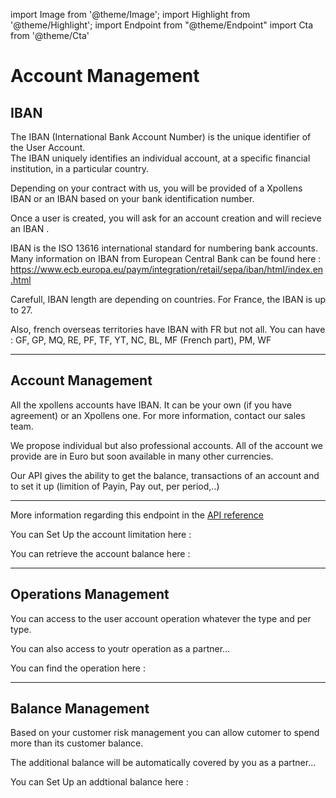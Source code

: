 import Image from '@theme/Image';
import Highlight from '@theme/Highlight';
import Endpoint from "@theme/Endpoint"
import Cta from '@theme/Cta'

# Account Management 

## IBAN

The IBAN (International Bank Account Number) is the unique identifier of the User Account.  
The IBAN uniquely identifies an individual account, at a specific financial institution, in a particular country. 

Depending on your contract with us, you will be provided of a Xpollens IBAN or an IBAN based on your bank identification number.

<Highlight>

Once a user is created, you will ask for an account creation and will recieve an IBAN .

</Highlight>

<Highlight type="tip">

IBAN is the ISO 13616 international standard for numbering bank accounts.
Many information on IBAN from European Central Bank can be found here : 
https://www.ecb.europa.eu/paym/integration/retail/sepa/iban/html/index.en.html


</Highlight>

<Highlight type="caution">

Carefull, IBAN length are depending on countries. For France, the IBAN is up to 27.

</Highlight>

<Highlight type="danger">

Also, french overseas territories have IBAN with FR but not all. You can have : GF, GP, MQ, RE, PF, TF, YT, NC, BL, MF 
(French part), PM, WF

</Highlight>

---

## Account Management

<Highlight>

All the xpollens accounts have IBAN. It can be your own (if you have agreement) or an Xpollens one. For more information, contact our sales team.

</Highlight>

<Highlight type="tip">

We propose individual but also professional accounts.  All of the account we provide are in Euro but soon available in many other currencies.

</Highlight>

<Highlight type="tip">

 Our API gives the ability to get the balance, transactions of an account and to set it up (limition of Payin, Pay out, per period,..)

</Highlight>

---


More information regarding this endpoint in the [API reference](/api/Core)

You can Set Up the account limitation here : 

<Endpoint apiUrl="/v1.0/migrationProxy" path="/api/v1.1/users/{userid}/limits" method="put"/>

You can retrieve the account balance here :

<Endpoint apiUrl="/v1.0/migrationProxy" path="/api/v1.1/users/{appUserId}/balance" method="get"/>

---

## Operations Management

You can access to the user account operation whatever the type and per type.
 
<Highlight type="caution">

You can also access to youtr operation as a partner... 
 
</Highlight>

You can find the operation  here : 

<Endpoint apiUrl="/v1.0/migrationProxy" path="/api/v1.1/users/{userid}/historyitems" method="get"/>


---

## Balance Management

<Highlight>

Based on your customer risk management you can allow cutomer to spend more than its customer balance.

</Highlight>

<Highlight type="caution">

The additional balance will be automatically covered by you as a partner... 
 
</Highlight>

You can Set Up an addtional balance here : 

<Endpoint apiUrl="/v1.0/migrationProxy" path="/api/v1.1/users/{userid}/additionalBalance" method="put"/>

<!-- <Endpoint apiUrl="/v1.0/migrationProxy" path="​/api/v1.0/users/{userid}/cards/{id}" method="delete"/> -->

<Cta
  context="doc"
  ui="button"
  link="/api/Core"
  label="Try it out"
/>



